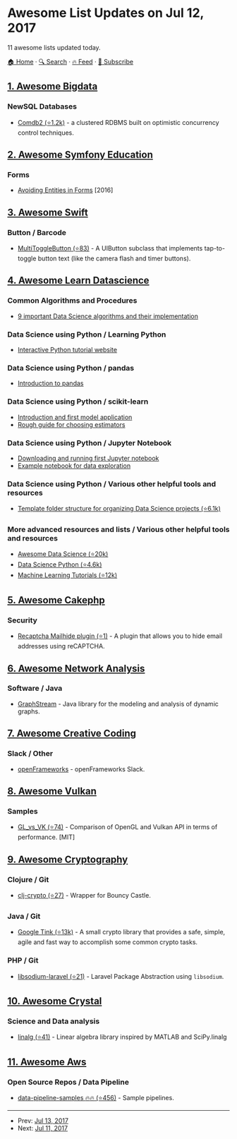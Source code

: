 # Awesome List Updates on Jul 12, 2017

11 awesome lists updated today.

[🏠 Home](/README.md) · [🔍 Search](https://test.trackawesomelist.com/search/) · [🔥 Feed](https://test.trackawesomelist.com/feed.xml) · [📮 Subscribe](https://trackawesomelist.us17.list-manage.com/subscribe?u=d2f0117aa829c83a63ec63c2f&id=36a103854c)



## [1. Awesome Bigdata](/content/newTendermint/awesome-bigdata/README.md)

### NewSQL Databases

*   [Comdb2 (⭐1.2k)](https://github.com/bloomberg/comdb2) - a clustered RDBMS built on optimistic concurrency control techniques.

## [2. Awesome Symfony Education](/content/pehapkari/awesome-symfony-education/README.md)

### Forms

*   [Avoiding Entities in Forms](https://stovepipe.systems/post/avoiding-entities-in-forms) \[2016]

## [3. Awesome Swift](/content/matteocrippa/awesome-swift/README.md)

### Button / Barcode

*   [MultiToggleButton (⭐83)](https://github.com/yonat/MultiToggleButton) - A UIButton subclass that implements tap-to-toggle button text (like the camera flash and timer buttons).

## [4. Awesome Learn Datascience](/content/siboehm/awesome-learn-datascience/README.md)

### Common Algorithms and Procedures

*   [9 important Data Science algorithms and their implementation](https://nbviewer.jupyter.org/github/jakevdp/PythonDataScienceHandbook/blob/master/notebooks/05.05-Naive-Bayes.ipynb)

### Data Science using Python / Learning Python

*   [Interactive Python tutorial website](http://www.learnpython.org/)

### Data Science using Python / pandas

*   [Introduction to pandas](http://www.synesthesiam.com/posts/an-introduction-to-pandas.html)

### Data Science using Python / scikit-learn

*   [Introduction and first model application](https://nbviewer.jupyter.org/github/jakevdp/PythonDataScienceHandbook/blob/master/notebooks/05.02-Introducing-Scikit-Learn.ipynb)
*   [Rough guide for choosing estimators](http://scikit-learn.org/stable/tutorial/machine_learning_map/)

### Data Science using Python / Jupyter Notebook

*   [Downloading and running first Jupyter notebook](https://jupyter.org/install.html)
*   [Example notebook for data exploration](https://www.kaggle.com/sudalairajkumar/simple-exploration-notebook-instacart)

### Data Science using Python / Various other helpful tools and resources

*   [Template folder structure for organizing Data Science projects (⭐6.1k)](https://github.com/drivendata/cookiecutter-data-science)

### More advanced resources and lists / Various other helpful tools and resources

*   [Awesome Data Science (⭐20k)](https://github.com/bulutyazilim/awesome-datascience)
*   [Data Science Python (⭐4.6k)](https://github.com/ujjwalkarn/DataSciencePython)
*   [Machine Learning Tutorials (⭐12k)](https://github.com/ujjwalkarn/Machine-Learning-Tutorials)

## [5. Awesome Cakephp](/content/FriendsOfCake/awesome-cakephp/README.md)

### Security

*   [Recaptcha Mailhide plugin (⭐1)](https://github.com/mirko-pagliai/cakephp-recaptcha-mailhide) - A plugin that allows you to hide email addresses using reCAPTCHA.

## [6. Awesome Network Analysis](/content/briatte/awesome-network-analysis/README.md)

### Software / Java

*   [GraphStream](http://graphstream-project.org/) - Java library for the modeling and analysis of dynamic graphs.

## [7. Awesome Creative Coding](/content/terkelg/awesome-creative-coding/README.md)

### Slack / Other

*   [openFrameworks](https://ofslack.herokuapp.com/) - openFrameworks Slack.

## [8. Awesome Vulkan](/content/vinjn/awesome-vulkan/README.md)

### Samples

*   [GL\_vs\_VK (⭐74)](https://github.com/RippeR37/GL_vs_VK) - Comparison of OpenGL and Vulkan API in terms of performance. \[MIT]

## [9. Awesome Cryptography](/content/sobolevn/awesome-cryptography/README.md)

### Clojure / Git

*   [clj-crypto (⭐27)](https://github.com/macourtney/clj-crypto/) - Wrapper for Bouncy Castle.

### Java / Git

*   [Google Tink (⭐13k)](https://github.com/google/tink) - A small crypto library that provides a safe, simple, agile and fast way to accomplish some common crypto tasks.

### PHP / Git

*   [libsodium-laravel (⭐21)](https://github.com/scrothers/libsodium-laravel) - Laravel Package Abstraction using `libsodium`.

## [10. Awesome Crystal](/content/veelenga/awesome-crystal/README.md)

### Science and Data analysis

*   [linalg (⭐41)](https://github.com/konovod/linalg) - Linear algebra library inspired by MATLAB and SciPy.linalg

## [11. Awesome Aws](/content/donnemartin/awesome-aws/README.md)

### Open Source Repos / Data Pipeline

*   [data-pipeline-samples :fire::fire: (⭐456)](https://github.com/awslabs/data-pipeline-samples) - Sample pipelines.

---

- Prev: [Jul 13, 2017](/content/2017/07/13/README.md)
- Next: [Jul 11, 2017](/content/2017/07/11/README.md)